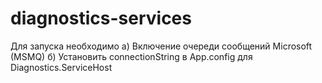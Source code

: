 # diagnostics-services 

Для запуска необходимо а) Включение очереди сообщений Microsoft (MSMQ) б) Установить connectionString в App.config для  Diagnostics.ServiceHost
